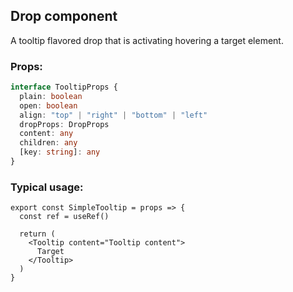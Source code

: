 ## Drop component

A tooltip flavored drop that is activating hovering a target element.

### Props:

```typescript
interface TooltipProps {
  plain: boolean
  open: boolean
  align: "top" | "right" | "bottom" | "left"
  dropProps: DropProps
  content: any
  children: any
  [key: string]: any
}
```

### Typical usage:

```JSX
export const SimpleTooltip = props => {
  const ref = useRef()

  return (
    <Tooltip content="Tooltip content">
      Target
    </Tooltip>
  )
}
```
